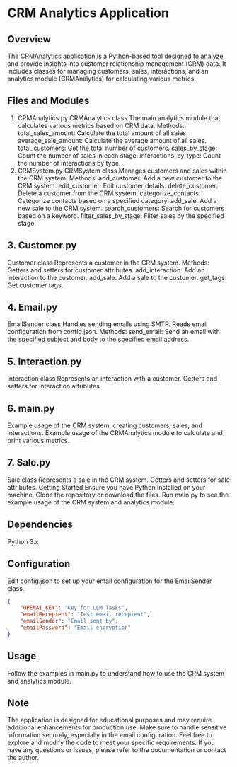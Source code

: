 # CRM Analytics Application

## Overview
The CRMAnalytics application is a Python-based tool designed to analyze and provide insights into customer relationship management (CRM) data. It includes classes for managing customers, sales, interactions, and an analytics module (CRMAnalytics) for calculating various metrics.

## Files and Modules
1. CRMAnalytics.py
CRMAnalytics class
The main analytics module that calculates various metrics based on CRM data.
Methods:
total_sales_amount: Calculate the total amount of all sales.
average_sale_amount: Calculate the average amount of all sales.
total_customers: Get the total number of customers.
sales_by_stage: Count the number of sales in each stage.
interactions_by_type: Count the number of interactions by type.
2. CRMSystem.py
CRMSystem class
Manages customers and sales within the CRM system.
Methods:
add_customer: Add a new customer to the CRM system.
edit_customer: Edit customer details.
delete_customer: Delete a customer from the CRM system.
categorize_contacts: Categorize contacts based on a specified category.
add_sale: Add a new sale to the CRM system.
search_customers: Search for customers based on a keyword.
filter_sales_by_stage: Filter sales by the specified stage.
## 3. Customer.py
Customer class
Represents a customer in the CRM system.
Methods:
Getters and setters for customer attributes.
add_interaction: Add an interaction to the customer.
add_sale: Add a sale to the customer.
get_tags: Get customer tags.
## 4. Email.py
EmailSender class
Handles sending emails using SMTP.
Reads email configuration from config.json.
Methods:
send_email: Send an email with the specified subject and body to the specified email address.
## 5. Interaction.py
Interaction class
Represents an interaction with a customer.
Getters and setters for interaction attributes.
## 6. main.py
Example usage of the CRM system, creating customers, sales, and interactions.
Example usage of the CRMAnalytics module to calculate and print various metrics.
## 7. Sale.py
Sale class
Represents a sale in the CRM system.
Getters and setters for sale attributes.
Getting Started
Ensure you have Python installed on your machine.
Clone the repository or download the files.
Run main.py to see the example usage of the CRM system and analytics module.
## Dependencies
Python 3.x

## Configuration
Edit config.json to set up your email configuration for the EmailSender class.

```json
{
    "OPENAI_KEY": "Key for LLM Tasks",
    "emailRecepient": "Test email recepient",
    "emailSender": "Email sent by",
    "emailPassword": "Email encryption"
}
```
## Usage
Follow the examples in main.py to understand how to use the CRM system and analytics module.

## Note
The application is designed for educational purposes and may require additional enhancements for production use.
Make sure to handle sensitive information securely, especially in the email configuration.
Feel free to explore and modify the code to meet your specific requirements. If you have any questions or issues, please refer to the documentation or contact the author.

